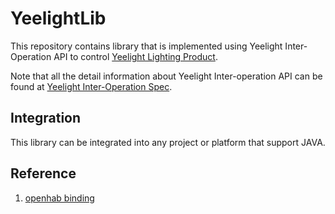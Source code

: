 # YeelightLib

This repository contains library that is implemented using Yeelight Inter-Operation API to control [Yeelight Lighting Product](https://www.yeelight.com/).

Note that all the detail information about Yeelight Inter-operation API can be found at [Yeelight Inter-Operation Spec](https://www.yeelight.com/download/Yeelight_Inter-Operation_Spec.pdf).

## Integration

This library can be integrated into any project or platform that support JAVA. 


## Reference

1. [openhab binding](http://www.openhab.org/)
